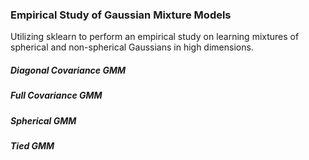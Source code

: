 ### Empirical Study of Gaussian Mixture Models
Utilizing sklearn to perform an empirical study on learning mixtures of spherical and non-spherical Gaussians in high dimensions.

##### Diagonal Covariance GMM


##### Full Covariance GMM


##### Spherical GMM


##### Tied GMM


